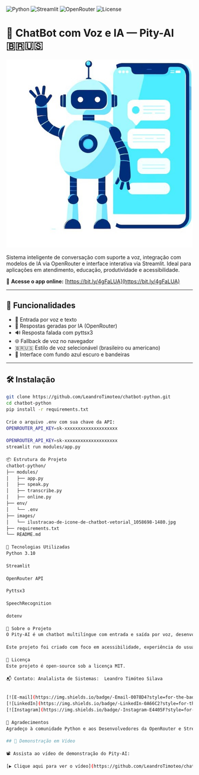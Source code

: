 ![Python](https://img.shields.io/badge/Python-3.10-blue?logo=python)
![Streamlit](https://img.shields.io/badge/Streamlit-App-red?logo=streamlit)
![OpenRouter](https://img.shields.io/badge/OpenRouter-API-green?logo=openai)
![License](https://img.shields.io/badge/License-MIT-yellow)

# 🤖 ChatBot com Voz e IA — Pity-AI 🇧🇷🇺🇸

<p align="center">
  <a href="https://bit.ly/4gFaLUA" target="_blank">
    <img src="https://github.com/LeandroTimoteo/chatbot-python/blob/main/images/ilustracao-de-icone-de-chatbot-vetorial_1058698-1480.jpg?raw=true" width="800" alt="Imagem de capa do ChatBot com robô e celular" />
  </a>
</p>

Sistema inteligente de conversação com suporte a voz, integração com modelos de IA via OpenRouter e interface interativa via Streamlit. Ideal para aplicações em atendimento, educação, produtividade e acessibilidade.

🔗 **Acesse o app online:** [https://bit.ly/4gFaLUA](https://bit.ly/4gFaLUA)

---

## 🚀 Funcionalidades

- 🎤 Entrada por voz e texto
- 🧠 Respostas geradas por IA (OpenRouter)
- 🔊 Resposta falada com pyttsx3
- 🌐 Fallback de voz no navegador
- 🇧🇷🇺🇸 Estilo de voz selecionável (brasileiro ou americano)
- 🎨 Interface com fundo azul escuro e bandeiras

---

## 🛠️ Instalação

```bash
git clone https://github.com/LeandroTimoteo/chatbot-python.git
cd chatbot-python
pip install -r requirements.txt

Crie o arquivo .env com sua chave da API:
OPENROUTER_API_KEY=sk-xxxxxxxxxxxxxxxxxxxx

OPENROUTER_API_KEY=sk-xxxxxxxxxxxxxxxxxxxx
streamlit run modules/app.py

📦 Estrutura do Projeto
chatbot-python/
├── modules/
│   ├── app.py
│   ├── speak.py
│   ├── transcribe.py
│   ├── online.py
├── env/
│   └── .env
├── images/
│   └── ilustracao-de-icone-de-chatbot-vetorial_1058698-1480.jpg
├── requirements.txt
└── README.md

🧰 Tecnologias Utilizadas
Python 3.10

Streamlit

OpenRouter API

Pyttsx3

SpeechRecognition

dotenv

📘 Sobre o Projeto
O Pity-AI é um chatbot multilíngue com entrada e saída por voz, desenvolvido em Python com Streamlit. Ele utiliza modelos de linguagem via OpenRouter para gerar respostas naturais e contextuais, podendo ser usado em português ou inglês com sotaques ajustáveis.

Este projeto foi criado com foco em acessibilidade, experiência do usuário e integração rápida com APIs modernas.

📄 Licença
Este projeto é open-source sob a licença MIT.

📬 Contato: Analalista de Sistemas:  Leandro Timóteo Silava


[![E-mail](https://img.shields.io/badge/-Email-0078D4?style=for-the-badge&logo=microsoft-outlook&logoColor=FFFFFF)](mailto:leandrinhots6@gmail.com)  
[![LinkedIn](https://img.shields.io/badge/-LinkedIn-0A66C2?style=for-the-badge&logo=linkedin&logoColor=FFFFFF)](https://www.linkedin.com/in/leandro-timóteo-ads/)  
[![Instagram](https://img.shields.io/badge/-Instagram-E4405F?style=for-the-badge&logo=instagram&logoColor=FFFFFF)](https://www.instagram.com/leandrinho_fi/)

🙌 Agradecimentos
Agradeço à comunidade Python e aos Desenvolvedores da OpenRouter e Streamlit por fornecerem ferramentas incríveis que tornam projetos como este possíveis.

## 🎥 Demonstração em Vídeo

📽️ Assista ao vídeo de demonstração do Pity-AI:

[▶️ Clique aqui para ver o vídeo](https://github.com/LeandroTimoteo/chatbot-python/blob/main/videos/chatbot-IA.mp4?raw=true)
